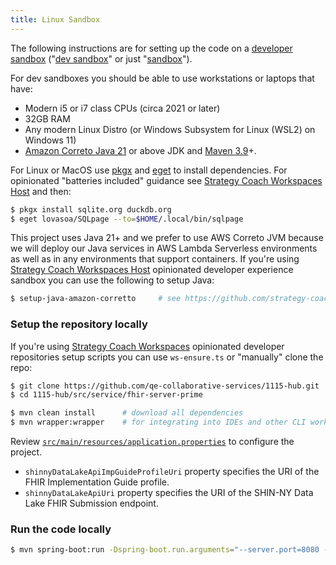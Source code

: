```yaml
---
title: Linux Sandbox
---
```


The following instructions are for setting up the code on a
[developer sandbox](https://en.wikipedia.org/wiki/Sandbox_(software_development))
("[dev sandbox](https://en.wikipedia.org/wiki/Sandbox_(software_development))"
or just
"[sandbox](https://en.wikipedia.org/wiki/Sandbox_(software_development))").

For dev sandboxes you should be able to use workstations or laptops that have:

- Modern i5 or i7 class CPUs (circa 2021 or later)
- 32GB RAM
- Any modern Linux Distro (or Windows Subsystem for Linux (WSL2) on Windows 11)
- [Amazon Correto Java 21](https://docs.aws.amazon.com/corretto/latest/corretto-21-ug/generic-linux-install.html)
  or above JDK and [Maven 3.9](https://maven.apache.org/download.cgi)+.

For Linux or MacOS use [pkgx](https://pkgx.sh/) and
[eget](https://github.com/zyedidia/eget/releases) to install dependencies. For
opinionated "batteries included" guidance see
[Strategy Coach Workspaces Host](https://github.com/strategy-coach/workspaces-host)
and then:

```bash
$ pkgx install sqlite.org duckdb.org
$ eget lovasoa/SQLpage --to=$HOME/.local/bin/sqlpage
```

This project uses Java 21+ and we prefer to use AWS Correto JVM because we will
deploy our Java services in AWS Lambda Serverless environments as well as in any
environments that support containers. If you're using
[Strategy Coach Workspaces Host](https://github.com/strategy-coach/workspaces-host)
opinionated developer experience sandbox you can use the following to setup
Java:

```bash
$ setup-java-amazon-corretto     # see https://github.com/strategy-coach/workspaces-host/blob/main/dot_config/fish/functions/setup-java-amazon-corretto.fish
```

### Setup the repository locally

If you're using
[Strategy Coach Workspaces](https://github.com/strategy-coach/workspaces)
opinionated developer repositories setup scripts you can use `ws-ensure.ts` or
"manually" clone the repo:

```bash
$ git clone https://github.com/qe-collaborative-services/1115-hub.git
$ cd 1115-hub/src/service/fhir-server-prime

$ mvn clean install      # download all dependencies
$ mvn wrapper:wrapper    # for integrating into IDEs and other CLI work (creates `.mvn` in project root)
```

Review
[`src/main/resources/application.properties`](https://github.com/qe-collaborative-services/1115-hub/blob/main/src/service/fhir-server-prime/src/main/resources/application.properties)
to configure the project.

- `shinnyDataLakeApiImpGuideProfileUri` property specifies the URI of the FHIR
  Implementation Guide profile.
- `shinnyDataLakeApiUri` property specifies the URI of the SHIN-NY Data Lake
  FHIR Submission endpoint.

### Run the code locally

```bash
$ mvn spring-boot:run -Dspring-boot.run.arguments="--server.port=8080 --server.host=localhost"
```
